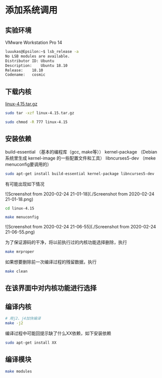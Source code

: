 # 添加系统调用

## 实验环境

VMware Workstation Pro 14

```bash
luuukas@Epsilon:~$ lsb_release -a
No LSB modules are available.
Distributor ID:	Ubuntu
Description:	Ubuntu 18.10
Release:	18.10
Codename:	cosmic
```

## 下载内核

[linux-4.15.tar.gz](http://mirrors.aliyun.com/linux-kernel/v4.x/linux-4.15.tar.gz)

```bash
sudo tar -xzf linux-4.15.tar.gz
```

```bash
sudo chmod -R 777 linux-4.15
```

## 安装依赖

build-essential （基本的编程库（gcc, make等））
kernel-package （Debian 系统里生成 kernel-image 的一些配置文件和工具）
libncurses5-dev （meke menuconfig要调用的）

```bash
sudo apt-get install build-essential kernel-package libncurses5-dev
```

有可能出现如下情况

![Screenshot from 2020-02-24 21-01-18](./Screenshot from 2020-02-24 21-01-18.png)

```bash
cd linux-4.15
```

```bash
make menuconfig
```

![Screenshot from 2020-02-24 21-06-55](./Screenshot from 2020-02-24 21-06-55.png)

为了保证源码的干净，将以前执行过的内核功能选择删除，执行

```bash
make mrproper
```

如果想要删除前一次编译过程的残留数据，执行

```bash
make clean
```

## 在该界面中对内核功能进行选择

## 编译内核

```bash
# 用j2、j4加快编译
make -j2
```

编译过程中可能回提示缺了什么XX依赖，如下安装依赖

```bash
sudo apt-get install XX
```

## 编译模块

```bash
make modules
```

